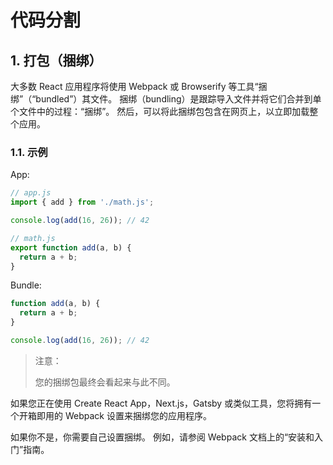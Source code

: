# 代码分割

## 1. 打包（捆绑）

大多数 React 应用程序将使用 Webpack 或 Browserify 等工具“捆绑”（“bundled”）其文件。 捆绑（bundling）是跟踪导入文件并将它们合并到单个文件中的过程：“捆绑”。 然后，可以将此捆绑包包含在网页上，以立即加载整个应用。

### 1.1. 示例

App:

```jsx
// app.js
import { add } from './math.js';

console.log(add(16, 26)); // 42
```

```jsx
// math.js
export function add(a, b) {
  return a + b;
}
```

Bundle:

```jsx
function add(a, b) {
  return a + b;
}

console.log(add(16, 26)); // 42
```

>注意：
>
>您的捆绑包最终会看起来与此不同。

如果您正在使用 Create React App，Next.js，Gatsby 或类似工具，您将拥有一个开箱即用的 Webpack 设置来捆绑您的应用程序。

如果你不是，你需要自己设置捆绑。 例如，请参阅 Webpack 文档上的“安装和入门”指南。